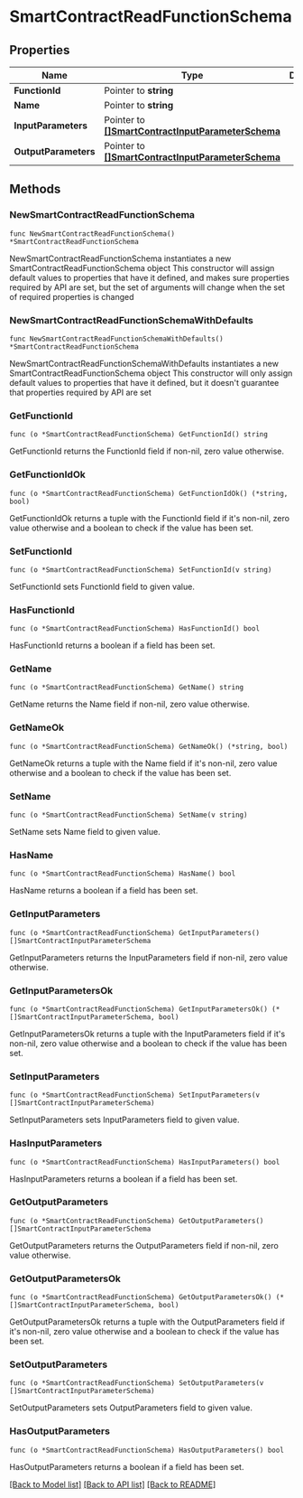 # SmartContractReadFunctionSchema

## Properties

Name | Type | Description | Notes
------------ | ------------- | ------------- | -------------
**FunctionId** | Pointer to **string** |  | [optional] 
**Name** | Pointer to **string** |  | [optional] 
**InputParameters** | Pointer to [**[]SmartContractInputParameterSchema**](SmartContractInputParameterSchema.md) |  | [optional] 
**OutputParameters** | Pointer to [**[]SmartContractInputParameterSchema**](SmartContractInputParameterSchema.md) |  | [optional] 

## Methods

### NewSmartContractReadFunctionSchema

`func NewSmartContractReadFunctionSchema() *SmartContractReadFunctionSchema`

NewSmartContractReadFunctionSchema instantiates a new SmartContractReadFunctionSchema object
This constructor will assign default values to properties that have it defined,
and makes sure properties required by API are set, but the set of arguments
will change when the set of required properties is changed

### NewSmartContractReadFunctionSchemaWithDefaults

`func NewSmartContractReadFunctionSchemaWithDefaults() *SmartContractReadFunctionSchema`

NewSmartContractReadFunctionSchemaWithDefaults instantiates a new SmartContractReadFunctionSchema object
This constructor will only assign default values to properties that have it defined,
but it doesn't guarantee that properties required by API are set

### GetFunctionId

`func (o *SmartContractReadFunctionSchema) GetFunctionId() string`

GetFunctionId returns the FunctionId field if non-nil, zero value otherwise.

### GetFunctionIdOk

`func (o *SmartContractReadFunctionSchema) GetFunctionIdOk() (*string, bool)`

GetFunctionIdOk returns a tuple with the FunctionId field if it's non-nil, zero value otherwise
and a boolean to check if the value has been set.

### SetFunctionId

`func (o *SmartContractReadFunctionSchema) SetFunctionId(v string)`

SetFunctionId sets FunctionId field to given value.

### HasFunctionId

`func (o *SmartContractReadFunctionSchema) HasFunctionId() bool`

HasFunctionId returns a boolean if a field has been set.

### GetName

`func (o *SmartContractReadFunctionSchema) GetName() string`

GetName returns the Name field if non-nil, zero value otherwise.

### GetNameOk

`func (o *SmartContractReadFunctionSchema) GetNameOk() (*string, bool)`

GetNameOk returns a tuple with the Name field if it's non-nil, zero value otherwise
and a boolean to check if the value has been set.

### SetName

`func (o *SmartContractReadFunctionSchema) SetName(v string)`

SetName sets Name field to given value.

### HasName

`func (o *SmartContractReadFunctionSchema) HasName() bool`

HasName returns a boolean if a field has been set.

### GetInputParameters

`func (o *SmartContractReadFunctionSchema) GetInputParameters() []SmartContractInputParameterSchema`

GetInputParameters returns the InputParameters field if non-nil, zero value otherwise.

### GetInputParametersOk

`func (o *SmartContractReadFunctionSchema) GetInputParametersOk() (*[]SmartContractInputParameterSchema, bool)`

GetInputParametersOk returns a tuple with the InputParameters field if it's non-nil, zero value otherwise
and a boolean to check if the value has been set.

### SetInputParameters

`func (o *SmartContractReadFunctionSchema) SetInputParameters(v []SmartContractInputParameterSchema)`

SetInputParameters sets InputParameters field to given value.

### HasInputParameters

`func (o *SmartContractReadFunctionSchema) HasInputParameters() bool`

HasInputParameters returns a boolean if a field has been set.

### GetOutputParameters

`func (o *SmartContractReadFunctionSchema) GetOutputParameters() []SmartContractInputParameterSchema`

GetOutputParameters returns the OutputParameters field if non-nil, zero value otherwise.

### GetOutputParametersOk

`func (o *SmartContractReadFunctionSchema) GetOutputParametersOk() (*[]SmartContractInputParameterSchema, bool)`

GetOutputParametersOk returns a tuple with the OutputParameters field if it's non-nil, zero value otherwise
and a boolean to check if the value has been set.

### SetOutputParameters

`func (o *SmartContractReadFunctionSchema) SetOutputParameters(v []SmartContractInputParameterSchema)`

SetOutputParameters sets OutputParameters field to given value.

### HasOutputParameters

`func (o *SmartContractReadFunctionSchema) HasOutputParameters() bool`

HasOutputParameters returns a boolean if a field has been set.


[[Back to Model list]](../README.md#documentation-for-models) [[Back to API list]](../README.md#documentation-for-api-endpoints) [[Back to README]](../README.md)


